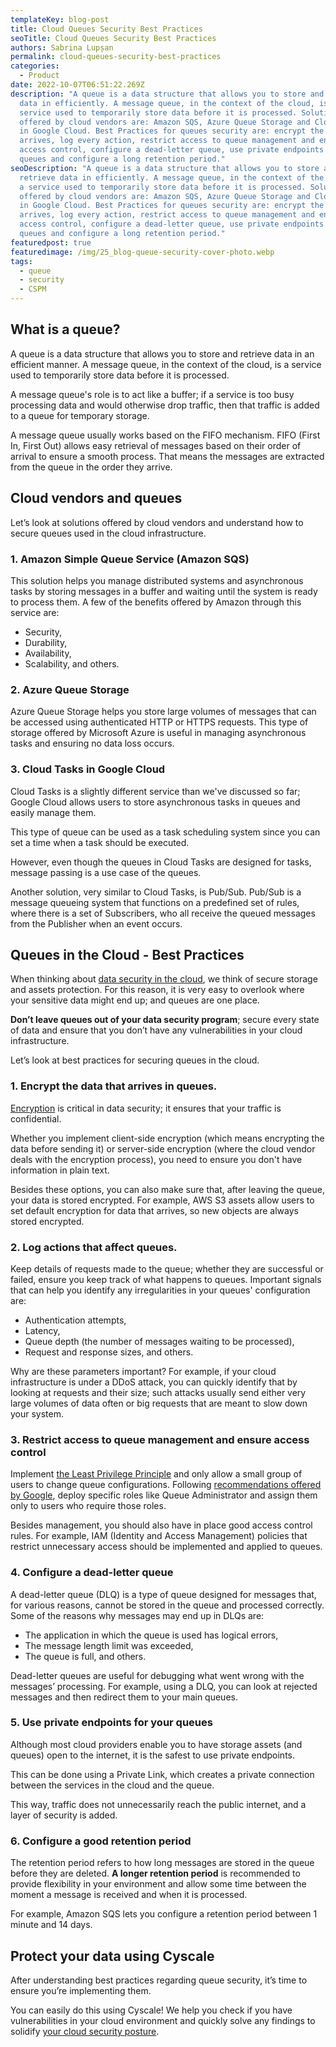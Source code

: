 ```yaml
---
templateKey: blog-post
title: Cloud Queues Security Best Practices
seoTitle: Cloud Queues Security Best Practices
authors: Sabrina Lupșan
permalink: cloud-queues-security-best-practices
categories:
  - Product
date: 2022-10-07T06:51:22.269Z
description: "A queue is a data structure that allows you to store and retrieve
  data in efficiently. A message queue, in the context of the cloud, is a
  service used to temporarily store data before it is processed. Solutions
  offered by cloud vendors are: Amazon SQS, Azure Queue Storage and Cloud Tasks
  in Google Cloud. Best Practices for queues security are: encrypt the data that
  arrives, log every action, restrict access to queue management and ensure
  access control, configure a dead-letter queue, use private endpoints for your
  queues and configure a long retention period."
seoDescription: "A queue is a data structure that allows you to store and
  retrieve data in efficiently. A message queue, in the context of the cloud, is
  a service used to temporarily store data before it is processed. Solutions
  offered by cloud vendors are: Amazon SQS, Azure Queue Storage and Cloud Tasks
  in Google Cloud. Best Practices for queues security are: encrypt the data that
  arrives, log every action, restrict access to queue management and ensure
  access control, configure a dead-letter queue, use private endpoints for your
  queues and configure a long retention period."
featuredpost: true
featuredimage: /img/25_blog-queue-security-cover-photo.webp
tags:
  - queue
  - security
  - CSPM
---
```

<!--StartFragment-->

## What is a queue? 

A queue is a data structure that allows you to store and retrieve data in an efficient manner. A message queue, in the context of the cloud, is a service used to temporarily store data before it is processed.  

A message queue's role is to act like a buffer; if a service is too busy processing data and would otherwise drop traffic, then that traffic is added to a queue for temporary storage. 

A message queue usually works based on the FIFO mechanism. FIFO (First In, First Out) allows easy retrieval of messages based on their order of arrival to ensure a smooth process. That means the messages are extracted from the queue in the order they arrive. 

## Cloud vendors and queues 

Let’s look at solutions offered by cloud vendors and understand how to secure queues used in the cloud infrastructure. 

### 1. Amazon Simple Queue Service (Amazon SQS) 

This solution helps you manage distributed systems and asynchronous tasks by storing messages in a buffer and waiting until the system is ready to process them. A few of the benefits offered by Amazon through this service are: 

* Security, 
* Durability, 
* Availability,  
* Scalability, and others. 

### 2. Azure Queue Storage 

Azure Queue Storage helps you store large volumes of messages that can be accessed using authenticated HTTP or HTTPS requests. This type of storage offered by Microsoft Azure is useful in managing asynchronous tasks and ensuring no data loss occurs. 

### 3. Cloud Tasks in Google Cloud 

Cloud Tasks is a slightly different service than we've discussed so far; Google Cloud allows users to store asynchronous tasks in queues and easily manage them.  

This type of queue can be used as a task scheduling system since you can set a time when a task should be executed. 

However, even though the queues in Cloud Tasks are designed for tasks, message passing is a use case of the queues.  

Another solution, very similar to Cloud Tasks, is Pub/Sub. Pub/Sub is a message queueing system that functions on a predefined set of rules, where there is a set of Subscribers, who all receive the queued messages from the Publisher when an event occurs. 

## Queues in the Cloud - Best Practices 

When thinking about [data security in the cloud](https://cyscale.com/blog/cloud-data-security-guide/), we think of secure storage and assets protection. For this reason, it is very easy to overlook where your sensitive data might end up; and queues are one place. 

**Don’t leave queues out of your data security program**; secure every state of data and ensure that you don’t have any vulnerabilities in your cloud infrastructure.  

Let’s look at best practices for securing queues in the cloud. 

### 1. Encrypt the data that arrives in queues. 

[Encryption](https://cyscale.com/blog/types-of-encryption/) is critical in data security; it ensures that your traffic is confidential. 

Whether you implement client-side encryption (which means encrypting the data before sending it) or server-side encryption (where the cloud vendor deals with the encryption process), you need to ensure you don't have information in plain text. 

Besides these options, you can also make sure that, after leaving the queue, your data is stored encrypted. For example, AWS S3 assets allow users to set default encryption for data that arrives, so new objects are always stored encrypted.  

### 2. Log actions that affect queues. 

Keep details of requests made to the queue; whether they are successful or failed, ensure you keep track of what happens to queues. Important signals that can help you identify any irregularities in your queues' configuration are:  

* Authentication attempts,  
* Latency, 
* Queue depth (the number of messages waiting to be processed), 
* Request and response sizes, and others. 

Why are these parameters important? For example, if your cloud infrastructure is under a DDoS attack, you can quickly identify that by looking at requests and their size; such attacks usually send either very large volumes of data often or big requests that are meant to slow down your system. 

### 3. Restrict access to queue management and ensure access control 

Implement [the Least Privilege Principle](https://cyscale.com/blog/check-for-least-privilege/) and only allow a small group of users to change queue configurations. Following [recommendations offered by Google](https://cloud.google.com/tasks/docs/secure-queue-configuration), deploy specific roles like Queue Administrator and assign them only to users who require those roles. 

Besides management, you should also have in place good access control rules. For example, IAM (Identity and Access Management) policies that restrict unnecessary access should be implemented and applied to queues. 

### 4. Configure a dead-letter queue 

A dead-letter queue (DLQ) is a type of queue designed for messages that, for various reasons, cannot be stored in the queue and processed correctly. Some of the reasons why messages may end up in DLQs are: 

* The application in which the queue is used has logical errors, 
* The message length limit was exceeded, 
* The queue is full, and others. 

Dead-letter queues are useful for debugging what went wrong with the messages’ processing. For example, using a DLQ, you can look at rejected messages and then redirect them to your main queues. 

### 5. Use private endpoints for your queues 

Although most cloud providers enable you to have storage assets (and queues) open to the internet, it is the safest to use private endpoints. 

This can be done using a Private Link, which creates a private connection between the services in the cloud and the queue.  

This way, traffic does not unnecessarily reach the public internet, and a layer of security is added. 

### 6. Configure a good retention period 

The retention period refers to how long messages are stored in the queue before they are deleted. **A longer retention period** is recommended to provide flexibility in your environment and allow some time between the moment a message is received and when it is processed. 

For example, Amazon SQS lets you configure a retention period between 1 minute and 14 days. 

## Protect your data using Cyscale 

After understanding best practices regarding queue security, it’s time to ensure you’re implementing them.  

You can easily do this using Cyscale! We help you check if you have vulnerabilities in your cloud environment and quickly solve any findings to solidify [your cloud security posture](https://cyscale.com/blog/improve-cloud-security-posture/).  

<!--EndFragment-->
